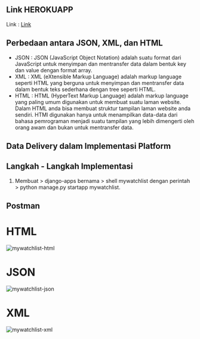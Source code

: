 ## Link HEROKUAPP

Link : [Link](https://tugas3-django.herokuapp.com/mywatchlist/)

## Perbedaan antara JSON, XML, dan HTML
- JSON : JSON (JavaScript Object Notation) adalah suatu format dari JavaScript untuk menyimpan dan mentransfer data dalam bentuk key dan value dengan format array.
- XML  : XML (eXtensible Markup Language) adalah markup language seperti HTML yang berguna untuk menyimpan dan mentransfer data dalam bentuk teks sederhana dengan tree seperti HTML.
- HTML : HTML (HyperText Markup Language) adalah markup language yang paling umum digunakan untuk membuat suatu laman website. Dalam HTML anda bisa membuat struktur tampilan laman website anda sendiri. HTMl digunakan hanya untuk menampilkan data-data dari bahasa pemrograman menjadi suatu tampilan yang lebih dimengerti oleh orang awam dan bukan untuk mentransfer data.

## Data Delivery dalam Implementasi Platform

## Langkah - Langkah Implementasi
1. Membuat  > django-apps bernama  > shell mywatchlist dengan perintah > python manage.py startapp mywatchlist.
  

## Postman
# HTML
![mywatchlist-html](https://user-images.githubusercontent.com/112569195/191591557-9c07f489-9013-4e14-9688-bc39b70b3a14.jpg)

# JSON
![mywatchlist-json](https://user-images.githubusercontent.com/112569195/191591672-e13a98c4-6f08-441c-8484-e33b0fa9179e.jpg)

# XML
![mywatchlist-xml](https://user-images.githubusercontent.com/112569195/191591702-574dee67-ef10-4e17-a5c9-928cff92a478.jpg)
